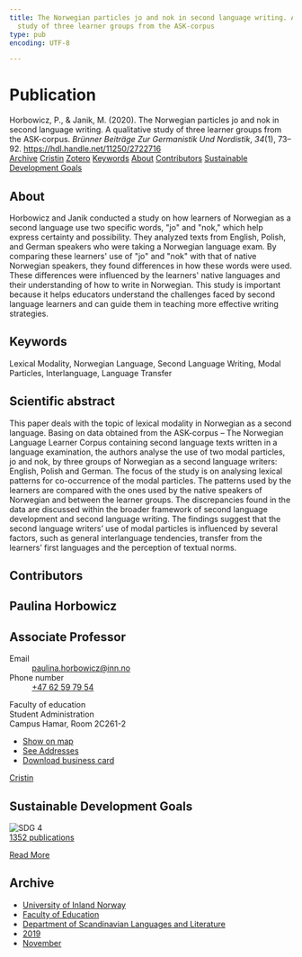 ```yaml
---
title: The Norwegian particles jo and nok in second language writing. A qualitative
  study of three learner groups from the ASK-corpus
type: pub
encoding: UTF-8

---
```

<h1>Publication</h1>
<article id="csl-bib-container-QUZNR94Y" class="csl-bib-container">
  <div class="csl-bib-body"> <div class="csl-entry">Horbowicz, P., &#38; Janik, M. (2020). The Norwegian particles jo and nok in second language writing. A qualitative study of three learner groups from the ASK-corpus. <i>Brünner Beiträge Zur Germanistik Und Nordistik</i>, <i>34</i>(1), 73–92. <a href="https://hdl.handle.net/11250/2722716">https://hdl.handle.net/11250/2722716</a></div> </div>
  <div class="csl-bib-buttons">
    <a href="#taxonomy-article-QUZNR94Y" alt="archive" class="csl-bib-button">Archive</a>
    <a href="https://app.cristin.no/results/show.jsf?id=1745350" alt="Cristin" class="csl-bib-button">Cristin</a>
    <a href="http://zotero.org/groups/5881554/items/QUZNR94Y" alt="Zotero" class="csl-bib-button">Zotero</a>
    <a href="#keywords-article-QUZNR94Y" alt="keywords" class="csl-bib-button">Keywords</a>
    <a href="#about-article-QUZNR94Y" alt="about_pub" class="csl-bib-button">About</a>
    <a href="#contributors-article-QUZNR94Y" alt="contributors" class="csl-bib-button">Contributors</a>
    <a href="#sdg-article-QUZNR94Y" alt="sdg" class="csl-bib-button">Sustainable Development Goals</a>
  </div>
  <div id="csl-bib-meta-container-QUZNR94Y"></div>
</article>
<div id="csl-bib-meta-QUZNR94Y" class="csl-bib-meta">
  <article id="about-article-QUZNR94Y" class="about_pub-article">
    <h1>About</h1>
    Horbowicz and Janik conducted a study on how learners of Norwegian as a second language use two specific words, "jo" and "nok," which help express certainty and possibility. They analyzed texts from English, Polish, and German speakers who were taking a Norwegian language exam. By comparing these learners' use of "jo" and "nok" with that of native Norwegian speakers, they found differences in how these words were used. These differences were influenced by the learners' native languages and their understanding of how to write in Norwegian. This study is important because it helps educators understand the challenges faced by second language learners and can guide them in teaching more effective writing strategies.
  </article>
  <article id="keywords-article-QUZNR94Y" class="keywords-article">
    <h1>Keywords</h1>
    Lexical Modality, Norwegian Language, Second Language Writing, Modal Particles, Interlanguage, Language Transfer
  </article>
  <article id="abstract-article-QUZNR94Y" class="abstract-article">
    <h1>Scientific abstract</h1>
    This paper deals with the topic of lexical modality in Norwegian as a second language. Basing 
on data obtained from the ASK-corpus – The Norwegian Language Learner Corpus containing second language texts written in a language examination, the authors analyse the use of 
two modal particles, jo and nok, by three groups of Norwegian as a second language writers: 
English, Polish and German. The focus of the study is on analysing lexical patterns for co-occurrence of the modal particles. The patterns used by the learners are compared with the ones 
used by the native speakers of Norwegian and between the learner groups. The discrepancies 
found in the data are discussed within the broader framework of second language development and second language writing. The findings suggest that the second language writers’ 
use of modal particles is influenced by several factors, such as general interlanguage tendencies, transfer from the learners’ first languages and the perception of textual norms.
  </article>
  <article id="contributors-article-QUZNR94Y" class="contributors-article">
    <h1>Contributors</h1>
    <div class="personas"> <div class="vrtx-hinn-person-card"> <div class="photo"> <i class="lar la-user-circle missing-person"></i> </div> <div class="info"> <hgroup><h1>Paulina Horbowicz</h1> <h2>Associate Professor</h2> </hgroup><dl> <dt>Email</dt> <dd> <a href="mailto:paulina.horbowicz@inn.no">paulina.horbowicz@inn.no</a> </dd> <dt>Phone number</dt> <dd><a href="tel:+4762597954"> +47 62 59 79 54 </a></dd> </dl> <p> Faculty of education<br> Student Administration<br> Campus Hamar, Room 2C261-2 </p> <ul class="vrtx-hinn-links"> <li><a href="https://www.google.com/maps?q=60.79625,11.07386">Show on map</a></li> <li><a href="https://www.inn.no/english/find-an-employee/paulina-horbowicz.html#vrtx-hinn-addresses">See Addresses</a></li> <li><a href="https://www.inn.no/english/find-an-employee/paulina-horbowicz.html?vrtx=vcf">Download business card</a></li> </ul> </div> </div> <a href="https://app.cristin.no/persons/show.jsf?id=896186" alt="Cristin URL" class="personas-cristin">Cristin</a> </div>
  </article>
  <article id="sdg-article-QUZNR94Y" class="sdg-article">
    <h1>Sustainable Development Goals</h1>
    <div class="sdg-container"><div id="sdg4" class="sdg">
        <img src="{{< params subfolder >}}images/sdg/sdg04_en.png" class="image" alt="SDG 4">
        <div class="sdg-overlay">
          <a href="/en/archive/?key=?sdg=4#archive" class="sdg-publication-count"><span>1352</span> publications</a>
          <p><a href="https://sdgs.un.org/goals/goal4" class="sdg-read-more">Read More</a></p>
        </div>
      </div></div>
  </article>
  <article id="taxonomy-article-QUZNR94Y" class="taxonomy-article">
    <h1>Archive</h1>
    <ul>
      <li>
        <a href="/en/archive/?key=3DCRN523">University of Inland Norway</a>
      </li>
      <li>
        <a href="/en/archive/?key=WYNZA47F">Faculty of Education</a>
      </li>
      <li>
        <a href="/en/archive/?key=T9U6ILTU">Department of Scandinavian Languages and Literature</a>
      </li>
      <li>
        <a href="/en/archive/?key=AS5QFSER">2019</a>
      </li>
      <li>
        <a href="/en/archive/?key=FHRJJ6AX">November</a>
      </li>
    </ul>
  </article>
</div>
